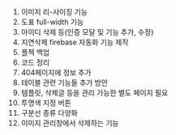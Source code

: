 1. 이미지 리-사이징 기능
2. 도표 full-width 기능
3. 아이디 삭제 등(인증 모달 및 기능 추가, 수정)
4. 지연삭제 firebase 자동화 기능 제작
5. 플젝 백업
6. 코드 정리
7. 404페이지에 정보 추가
8. 테이블 관련 기능들 추가 방안
9. 템플릿, 삭제글 등을 관리 가능한 별도 페이지 필요
10. 투명색 지정 버튼
11. 구분선 종류 다양화
12. 이미지 관리창에서 삭제하는 기능
